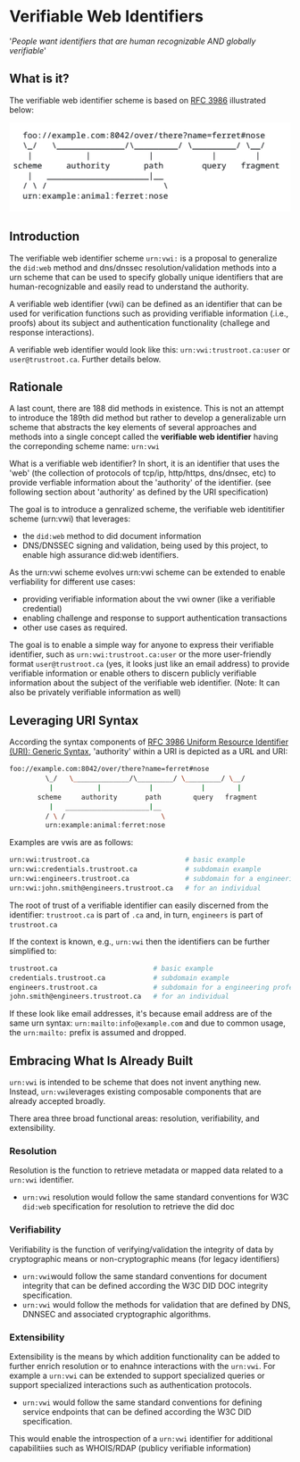 # Verifiable Web Identifiers

'_People want identifiers that are human recognizable AND globally verifiable_'

## What is it?

The verifiable web identifier scheme is based on [RFC 3986](https://datatracker.ietf.org/doc/html/rfc3986) illustrated below:

![urn](./urn-scheme.png)


## Introduction

The verifiable web identifier scheme ```urn:vwi:``` is a proposal to generalize the ```did:web``` method and dns/dnssec resolution/validation methods into a urn scheme that can be used to specify globally unique identifiers that are human-recognizable and easily read to understand the authority. 

A verifiable web identifier (vwi) can be defined as an identifier that can be used for verification functions such as providing verifiable information (.i.e., proofs) about its subject and authentication functionality (challege and response interactions).

A verifiable web identifier would look like this: ```urn:vwi:trustroot.ca:user``` or ```user@trustroot.ca```. Further details below.

## Rationale

A last count, there are 188 did methods in existence. This is not an attempt to introduce the 189th did method but rather to develop a generalizable urn scheme that abstracts the key elements of several approaches and methods into a single concept called the **verifiable web identifier** having the correponding scheme name: ```urn:vwi```

What is a verifiable web identifier? In short, it is an identifier that uses the 'web' (the collection of protocols of tcp/ip, http/https, dns/dnsec, etc) to provide verfiable information about the 'authority' of the identifier. (see following section about 'authority' as defined by the URI specification)

The goal is to introduce a genralized scheme, the verifiable web identitifier scheme (urn:vwi) that leverages:

- the ```did:web``` method to did document information
- DNS/DNSSEC signing and validation, being used by this project, to enable high assurance did:web identifiers.

As the urn:vwi scheme evolves  urn:vwi scheme can be extended to enable verfiability for different use cases:

- providing verifiable information about the vwi owner (like a verifiable credential)
- enabling challenge and response to support authentication transactions
- other use cases as required.

The goal is to enable a simple way for anyone to express their verifiable identifier, such as ```urn:vwi:trustroot.ca:user``` or the more user-friendly format ```user@trustroot.ca``` (yes, it looks just like an email address) to provide verifiable information or enable others to discern publicly verifiable information about the subject of the verifiable web identifier. (Note: It can also be privately verifiable information as well)

## Leveraging URI Syntax

According the syntax components of [RFC 3986 Uniform Resource Identifier (URI): Generic Syntax](https://datatracker.ietf.org/doc/html/rfc3986), 'authority' within a URI is depicted as a URL and URI:

```bash
foo://example.com:8042/over/there?name=ferret#nose
         \_/   \______________/\_________/ \_________/ \__/
          |           |            |            |        |
       scheme     authority       path        query   fragment
          |   _____________________|__
         / \ /                        \
         urn:example:animal:ferret:nose

```

Examples are vwis are as follows:

```bash
urn:vwi:trustroot.ca                        # basic example
urn:vwi:credentials.trustroot.ca            # subdomain example
urn:vwi:engineers.trustroot.ca              # subdomain for a engineering professional assocation
urn:vwi:john.smith@engineers.trustroot.ca   # for an individual
```

The root of trust of a verifiable identifier can easily discerned from the identifier: ```trustroot.ca``` is part of ```.ca``` and, in turn, ```engineers``` is part of ```trustroot.ca```


If the context is known, e.g., ```urn:vwi``` then the identifiers can be further simplified to:

```bash
trustroot.ca                        # basic example
credentials.trustroot.ca            # subdomain example
engineers.trustroot.ca              # subdomain for a engineering professional assocation
john.smith@engineers.trustroot.ca   # for an individual
```

If these look like email addresses, it's because email address are of the same urn syntax: ```urn:mailto:info@example.com``` and due to common usage, the ```urn:mailto:``` prefix is assumed and dropped.

## Embracing What Is Already Built

```urn:vwi``` is intended to be scheme that does not invent anything new.  Instead, ```urn:vwi```leverages existing composable components that are already accepted broadly.

There area three broad functional areas: resolution, verifiability, and extensibility.

### Resolution

Resolution is the function to retrieve metadata or mapped data related to a ```urn:vwi``` identifier.

- ```urn:vwi``` resolution would follow the same standard conventions for W3C ```did:web``` specification for resolution to retrieve the did doc

### Verifiability

Verifiability is the function of verifying/validation the integrity of data by cryptographic means or non-cryptographic means (for legacy identifiers)

- ```urn:vwi```would follow the same standard conventions for document integrity that can be defined according the W3C DID DOC integrity specification.
- ```urn:vwi``` would follow the methods for validation that are defined by DNS, DNNSEC and associated cryptographic algorithms.

### Extensibility

Extensibility is the means by which addition functionality can be added to further enrich resolution or to enahnce interactions with the ```urn:vwi```. For example a ```urn:vwi``` can be extended to support specialized queries or support specialized interactions such as authentication protocols.

- ```urn:vwi``` would follow the same standard conventions for defining service endpoints that can be defined according the W3C DID specification.

This would enable the introspection of a ```urn:vwi``` identifier for additional capabilitiies such as WHOIS/RDAP (publicy verifiable information)

